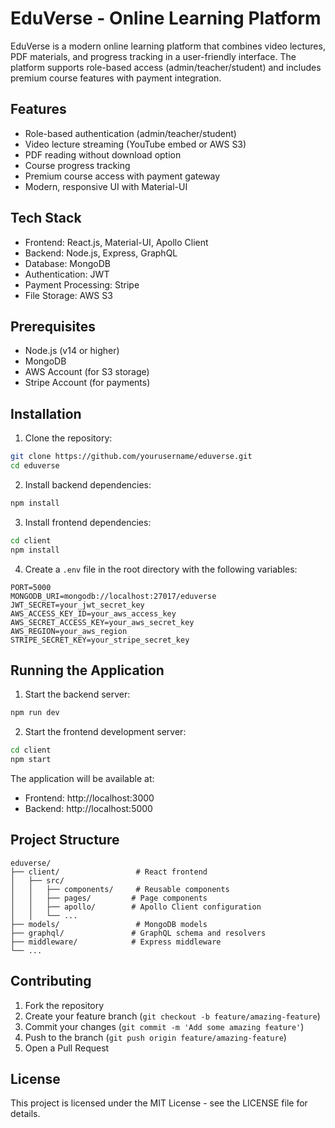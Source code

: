 # EduVerse - Online Learning Platform

EduVerse is a modern online learning platform that combines video lectures, PDF materials, and progress tracking in a user-friendly interface. The platform supports role-based access (admin/teacher/student) and includes premium course features with payment integration.

## Features

- Role-based authentication (admin/teacher/student)
- Video lecture streaming (YouTube embed or AWS S3)
- PDF reading without download option
- Course progress tracking
- Premium course access with payment gateway
- Modern, responsive UI with Material-UI

## Tech Stack

- Frontend: React.js, Material-UI, Apollo Client
- Backend: Node.js, Express, GraphQL
- Database: MongoDB
- Authentication: JWT
- Payment Processing: Stripe
- File Storage: AWS S3

## Prerequisites

- Node.js (v14 or higher)
- MongoDB
- AWS Account (for S3 storage)
- Stripe Account (for payments)

## Installation

1. Clone the repository:
```bash
git clone https://github.com/yourusername/eduverse.git
cd eduverse
```

2. Install backend dependencies:
```bash
npm install
```

3. Install frontend dependencies:
```bash
cd client
npm install
```

4. Create a `.env` file in the root directory with the following variables:
```
PORT=5000
MONGODB_URI=mongodb://localhost:27017/eduverse
JWT_SECRET=your_jwt_secret_key
AWS_ACCESS_KEY_ID=your_aws_access_key
AWS_SECRET_ACCESS_KEY=your_aws_secret_key
AWS_REGION=your_aws_region
STRIPE_SECRET_KEY=your_stripe_secret_key
```

## Running the Application

1. Start the backend server:
```bash
npm run dev
```

2. Start the frontend development server:
```bash
cd client
npm start
```

The application will be available at:
- Frontend: http://localhost:3000
- Backend: http://localhost:5000

## Project Structure

```
eduverse/
├── client/                 # React frontend
│   ├── src/
│   │   ├── components/     # Reusable components
│   │   ├── pages/         # Page components
│   │   ├── apollo/        # Apollo Client configuration
│   │   └── ...
├── models/                 # MongoDB models
├── graphql/               # GraphQL schema and resolvers
├── middleware/            # Express middleware
└── ...
```

## Contributing

1. Fork the repository
2. Create your feature branch (`git checkout -b feature/amazing-feature`)
3. Commit your changes (`git commit -m 'Add some amazing feature'`)
4. Push to the branch (`git push origin feature/amazing-feature`)
5. Open a Pull Request

## License

This project is licensed under the MIT License - see the LICENSE file for details. 